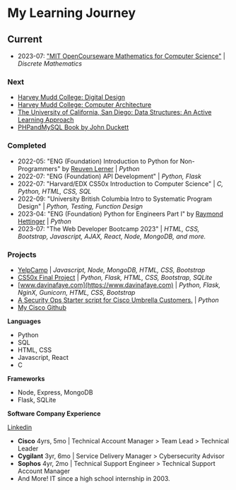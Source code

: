 # My Learning Journey

## **Current**
- 2023-07: ["MIT OpenCourseware Mathematics for Computer Science"](https://ocw.mit.edu/courses/6-042j-mathematics-for-computer-science-fall-2010/) | *Discrete Mathematics*

### **Next**
- [Harvey Mudd College: Digital Design](https://www.edx.org/learn/engineering/harvey-mudd-college-digital-design-2)
- [Harvey Mudd College: Computer Architecture](https://www.edx.org/learn/engineering/harvey-mudd-college-computer-architecture)
- [The University of California, San Diego: Data Structures: An Active Learning Approach](https://www.edx.org/learn/computer-science/the-university-of-california-san-diego-data-structures-an-active-learning-approach)
- [PHPandMySQL Book by John Duckett](https://phpandmysql.com/)


### **Completed**

- 2022-05: "ENG (Foundation) Introduction to Python for Non-Programmers" by [Reuven Lerner](https://twitter.com/reuvenmlerner) | *Python*
- 2022-07: "ENG (Foundation) API Development" | *Python, Flask*
- 2022-07: "Harvard/EDX CS50x Introduction to Computer Science" | *C, Python, HTML, CSS, SQL*
- 2022-09: "University British Columbia Intro to Systematic Program Design" | *Python, Testing, Function Design*
- 2023-04: "ENG (Foundation) Python for Engineers Part I" by [Raymond Hettinger](https://twitter.com/raymondh) | *Python*
- 2023-07: "The Web Developer Bootcamp 2023" | *HTML, CSS, Bootstrap, Javascript, AJAX, React, Node, MongoDB, and more.*

### **Projects**
- [YelpCamp](https://github.com/CodyCardinal/YelpCamp) | *Javascript, Node, MongoDB, HTML, CSS, Bootstrap*
- [CS50x Final Project](https://github.com/CodyCardinal/CS50Final) | *Python, Flask, HTML, CSS, Bootstrap, SQLite*
- [www.davinafaye.com](https://www.davinafaye.com) | *Python, Flask, NginX, Gunicorn, HTML, CSS, Bootstrap*
- [A Security Ops Starter script for Cisco Umbrella Customers.](https://github.com/CiscoDevNet/cloud-security/tree/master/Umbrella/Samples/SOCTools/NSD_Recheck) | *Python*
- [My Cisco Github](https://github.com/ccardina)

**Languages**
- Python
- SQL
- HTML, CSS
- Javascript, React
- C

**Frameworks**
- Node, Express, MongoDB
- Flask, SQLite

**Software Company Experience**

[Linkedin](https://www.linkedin.com/in/cody-cardinal-896b661b/)

- **Cisco** 4yrs, 5mo | Technical Account Manager > Team Lead > Technical Leader
- **Cygilant** 3yr, 6mo | Service Delivery Manager > Cybersecurity Advisor
- **Sophos** 4yr, 2mo | Technical Support Engineer > Technical Support Account Manager
- And More! IT since a high school internship in 2003.
